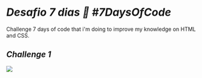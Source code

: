 # <strong> <em> Desafio 7 dias 📆 #7DaysOfCode </em> </strong>

Challenge 7 days of code that i'm doing to improve my knowledge on HTML and CSS.

## <strong> <em> Challenge 1 </em> </strong>

<img src = /desafio1.gif/> 

